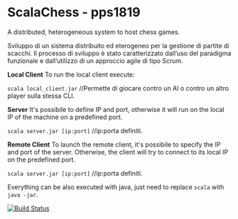 # ScalaChess - pps1819
A distributed, heterogeneous system to host chess games.


Sviluppo di un sistema distribuito ed eterogeneo per la gestione di partite di scacchi.
Il processo di sviluppo è stato caratterizzato dall’uso del paradigma funzionale e dall’utilizzo di un approccio agile di tipo Scrum.

**Local Client**
To run the local client execute:

`scala local_client.jar` //Permette di giocare contro un AI o contro un altro player sulla stessa CLI.

**Server**
It's possibile to define IP and port, otherwise it will run on the local IP of the machine on a predefined port.

`scala server.jar [ip:port]` //ip:porta definiti.

**Remote Client**
To launch the remote client, it's possibile to specify the IP and port of the server. Otherwise, the client will try to connect to its local IP on the predefined port.

`scala server.jar [ip:port]` //ip:porta definiti.

Everything can be also executed with java, just need to replace `scala` with `java -jar`.

[![Build Status](https://travis-ci.com/CastFX/PPS-18-SC.svg?branch=master)](https://travis-ci.com/CastFX/PPS-18-SC)
